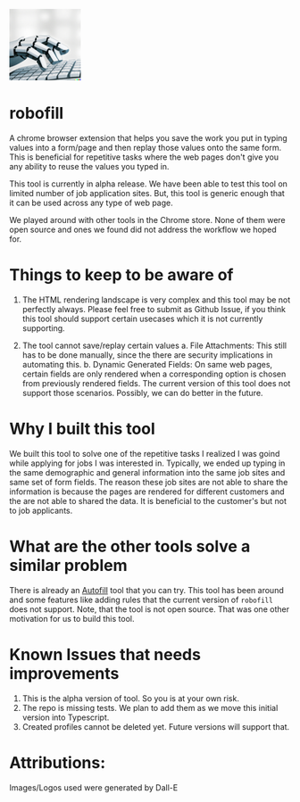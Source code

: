 ![logo1.png](robofill/128.png)

# robofill

A chrome browser extension that helps you save the work you put in typing values into a form/page and then replay those values onto the same form. This is beneficial for repetitive tasks where the web pages don't give you any ability to reuse the values you typed in.

This tool is currently in alpha release. We have been able to test this tool on limited number of job application sites. But, this tool is generic enough that it can be used across any type of web page.

We played around with other tools in the Chrome store. None of them were open source and ones we found did not address the workflow we hoped for.


# Things to keep to be aware of

1. The HTML rendering landscape is very complex and this tool may be not perfectly always. Please feel free to submit as Github Issue, if you think this tool should support certain usecases which it is not currently supporting.

2. The tool cannot save/replay certain values
  a. File Attachments: This still has to be done manually, since the there are security implications in automating this.
  b. Dynamic Generated Fields: On same web pages, certain fields are only rendered when a corresponding option is chosen from previously rendered fields. The current version of this tool does not support those scenarios. Possibly, we can do better in the future.
  
# Why I built this tool

We built this tool to solve one of the repetitive tasks I realized I was goind while applying for jobs I was interested in. Typically, we ended up typing  in the same demographic and general information into the same job sites and same set of form fields. The reason these job sites are not able to share the information is because the pages are rendered for different customers and the are not able to shared the data. It is beneficial to the customer's but not to job applicants.

# What are the other tools solve a similar problem

There is already an [Autofill](https://chrome.google.com/webstore/detail/autofill/nlmmgnhgdeffjkdckmikfpnddkbbfkkk?hl=en) tool that you can try. This tool has been around and some features like adding rules that the current version of `robofill` does not support. Note, that the tool is not open source. That was one other motivation for us to build this tool.

# Known Issues that needs improvements

1. This is the alpha version of tool. So you is at your own risk.
2. The repo is missing tests. We plan to add them as we move this initial version into Typescript.
3. Created profiles cannot be deleted yet. Future versions will support that.

# Attributions:

Images/Logos used were generated by Dall-E

